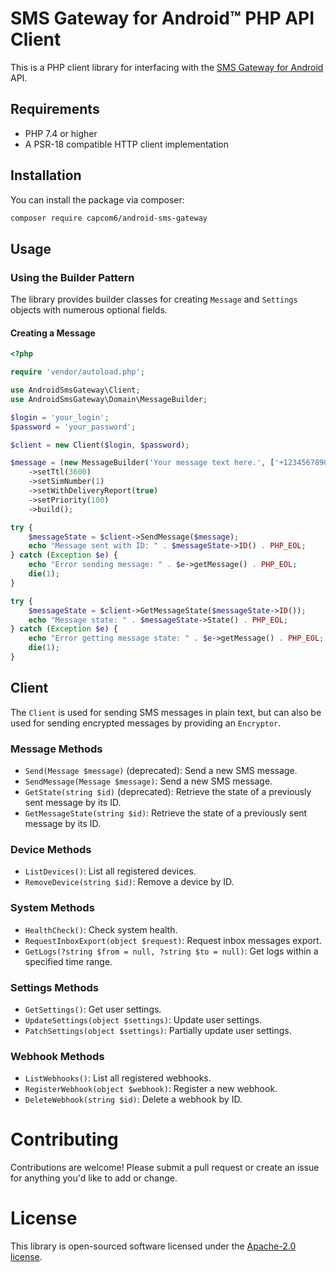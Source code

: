 # SMS Gateway for Android™ PHP API Client

This is a PHP client library for interfacing with the [SMS Gateway for Android](https://sms-gate.app) API.

## Requirements

- PHP 7.4 or higher
- A PSR-18 compatible HTTP client implementation

## Installation

You can install the package via composer:

```bash
composer require capcom6/android-sms-gateway
```

## Usage

### Using the Builder Pattern

The library provides builder classes for creating `Message` and `Settings` objects with numerous optional fields.

#### Creating a Message

```php
<?php

require 'vendor/autoload.php';

use AndroidSmsGateway\Client;
use AndroidSmsGateway\Domain\MessageBuilder;

$login = 'your_login';
$password = 'your_password';

$client = new Client($login, $password);

$message = (new MessageBuilder('Your message text here.', ['+1234567890']))
    ->setTtl(3600)
    ->setSimNumber(1)
    ->setWithDeliveryReport(true)
    ->setPriority(100)
    ->build();

try {
    $messageState = $client->SendMessage($message);
    echo "Message sent with ID: " . $messageState->ID() . PHP_EOL;
} catch (Exception $e) {
    echo "Error sending message: " . $e->getMessage() . PHP_EOL;
    die(1);
}

try {
    $messageState = $client->GetMessageState($messageState->ID());
    echo "Message state: " . $messageState->State() . PHP_EOL;
} catch (Exception $e) {
    echo "Error getting message state: " . $e->getMessage() . PHP_EOL;
    die(1);
}
```

## Client

The `Client` is used for sending SMS messages in plain text, but can also be used for sending encrypted messages by providing an `Encryptor`.

### Message Methods

* `Send(Message $message)` (deprecated): Send a new SMS message.
* `SendMessage(Message $message)`: Send a new SMS message.
* `GetState(string $id)` (deprecated): Retrieve the state of a previously sent message by its ID.
* `GetMessageState(string $id)`: Retrieve the state of a previously sent message by its ID.

### Device Methods

* `ListDevices()`: List all registered devices.
* `RemoveDevice(string $id)`: Remove a device by ID.

### System Methods

* `HealthCheck()`: Check system health.
* `RequestInboxExport(object $request)`: Request inbox messages export.
* `GetLogs(?string $from = null, ?string $to = null)`: Get logs within a specified time range.

### Settings Methods

* `GetSettings()`: Get user settings.
* `UpdateSettings(object $settings)`: Update user settings.
* `PatchSettings(object $settings)`: Partially update user settings.

### Webhook Methods

* `ListWebhooks()`: List all registered webhooks.
* `RegisterWebhook(object $webhook)`: Register a new webhook.
* `DeleteWebhook(string $id)`: Delete a webhook by ID.

# Contributing

Contributions are welcome! Please submit a pull request or create an issue for anything you'd like to add or change.

# License

This library is open-sourced software licensed under the [Apache-2.0 license](LICENSE).
